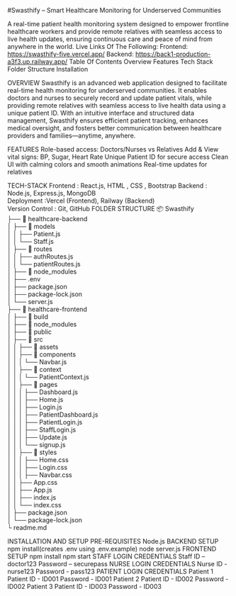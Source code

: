 #Swasthify – Smart Healthcare Monitoring for Underserved Communities

A real-time patient health monitoring system designed to empower frontline healthcare workers and provide remote relatives with seamless access to live health updates, ensuring continuous care and peace of mind from anywhere in the world.
Live Links Of The Following:
Frontend: https://swasthify-five.vercel.app/
Backend: https://back1-production-a3f3.up.railway.app/
Table Of Contents
Overview
Features
Tech Stack
Folder Structure
Installation

OVERVIEW
Swasthify is an advanced web application designed to facilitate real-time health monitoring for underserved communities. It enables doctors and nurses to securely record and update patient vitals, while providing remote relatives with seamless access to live health data using a unique patient ID. With an intuitive interface and structured data management, Swasthify ensures efficient patient tracking, enhances medical oversight, and fosters better communication between healthcare providers and families—anytime, anywhere.

FEATURES
Role-based access: Doctors/Nurses vs Relatives
Add & View vital signs: BP, Sugar, Heart Rate
Unique Patient ID for secure access
Clean UI with calming colors and smooth animations
Real-time updates for relatives

TECH-STACK
Frontend : React.js, HTML , CSS , Bootstrap
Backend : Node.js, Express.js, MongoDB  
Deployment :Vercel (Frontend), Railway (Backend)  
Version Control : Git, GitHub
FOLDER STRUCTURE
📦 Swasthify  
├── 📁 healthcare-backend  
│   ├── 📁 models  
│   │   ├── Patient.js  
│   │   └── Staff.js  
│   ├── 📁 routes  
│   │   ├── authRoutes.js  
│   │   └── patientRoutes.js  
│   ├── 📁 node_modules  
│   ├── .env  
│   ├── package.json  
│   ├── package-lock.json  
│   └── server.js  
├── 📁 healthcare-frontend  
│   ├── 📁 build  
│   ├── 📁 node_modules  
│   ├── 📁 public  
│   ├── 📁 src  
│   │   ├── 📁 assets  
│   │   ├── 📁 components  
│   │   │   └── Navbar.js  
│   │   ├── 📁 context  
│   │   │   └── PatientContext.js  
│   │   ├── 📁 pages  
│   │   │   ├── Dashboard.js  
│   │   │   ├── Home.js  
│   │   │   ├── Login.js  
│   │   │   ├── PatientDashboard.js  
│   │   │   ├── PatientLogin.js  
│   │   │   ├── StaffLogin.js  
│   │   │   ├── Update.js  
│   │   │   └── signup.js  
│   │   ├── 📁 styles  
│   │   │   ├── Home.css  
│   │   │   ├── Login.css  
│   │   │   ├── Navbar.css  
│   │   ├── App.css  
│   │   ├── App.js  
│   │   ├── index.js  
│   │   └── index.css  
│   ├── package.json  
│   └── package-lock.json  
└ readme.md


INSTALLATION AND SETUP
PRE-REQUISITES
Node.js
BACKEND SETUP
npm install(creates .env using .env.example)
node server.js
FRONTEND SETUP
npm install
npm start
                 STAFF LOGIN CREDENTIALS
Staff ID – doctor123
Password – securepass
                 NURSE LOGIN CREDENTIALS
Nurse ID - nurse123
Password - pass123
      PATIENT LOGIN CREDENTIALS
Patient 1
Patient ID - ID001
Password - ID001
Patient 2
Patient ID - ID002
Password - ID002
Patient 3
Patient ID - ID003
Password - ID003